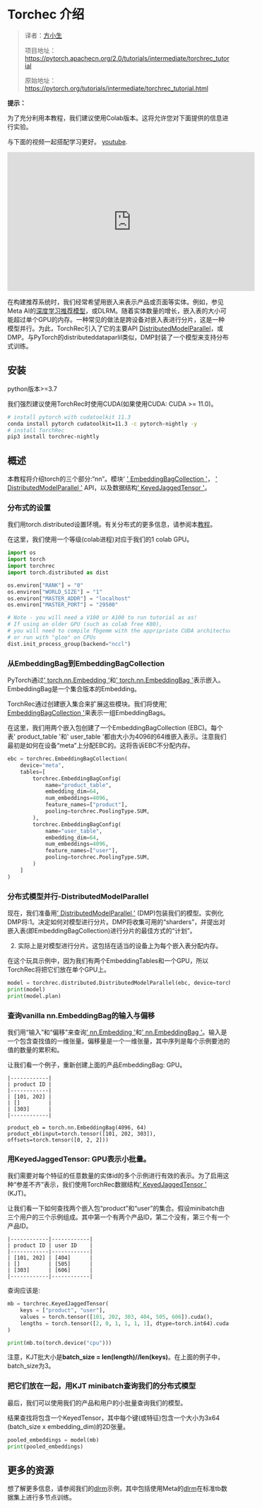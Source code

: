 # Torchec 介绍

> 译者：[方小生]()
>
> 项目地址：<https://pytorch.apachecn.org/2.0/tutorials/intermediate/torchrec_tutorial>
>
> 原始地址：<https://pytorch.org/tutorials/intermediate/torchrec_tutorial.html>

**提示：**

为了充分利用本教程，我们建议使用Colab版本。这将允许您对下面提供的信息进行实验。

与下面的视频一起搭配学习更好。 [youtube](https://www.youtube.com/watch?v=cjgj41dvSeQ).

<iframe allow="accelerometer; encrypted-media; gyroscope; picture-in-picture" allowfullscreen="" frameborder="0" height="315" src="https://www.youtube.com/embed/cjgj41dvSeQ" width="560" style="box-sizing: border-box;"></iframe>

在构建推荐系统时，我们经常希望用嵌入来表示产品或页面等实体。例如，参见Meta AI的[深度学习推荐模型](https://arxiv.org/abs/1906.00091)，或DLRM。随着实体数量的增长，嵌入表的大小可能超过单个GPU的内存。一种常见的做法是跨设备对嵌入表进行分片，这是一种模型并行。为此，TorchRec引入了它的主要API [DistributedModelParallel](https://pytorch.org/torchrec/torchrec.distributed.html#torchrec.distributed.model_parallel.DistributedModelParallel)，或DMP。与PyTorch的distributeddataparlil类似，DMP封装了一个模型来支持分布式训练。

## 安装

python版本>=3.7

我们强烈建议使用TorchRec时使用CUDA(如果使用CUDA: CUDA >= 11.0)。

```bash
# install pytorch with cudatoolkit 11.3
conda install pytorch cudatoolkit=11.3 -c pytorch-nightly -y
# install TorchRec
pip3 install torchrec-nightly
```

## 概述

本教程将介绍torch的三个部分:“nn”。模块' [' EmbeddingBagCollection '](https://pytorch.org/torchrec/torchrec.modules.html#torchrec.modules.embedding_modules.EmbeddingBagCollection)， [' DistributedModelParallel '](https://pytorch.org/torchrec/torchrec.distributed.html#torchrec.distributed.model_parallel.DistributedModelParallel) API，以及数据结构[' KeyedJaggedTensor '](https://pytorch.org/torchrec/torchrec.sparse.html#torchrec.sparse.jagged_tensor.JaggedTensor)。

### 分布式的设置

我们用torch.distributed设置环境。有关分布式的更多信息，请参阅本[教程](https://pytorch.org/tutorials/beginner/dist_overview.html)。

在这里，我们使用一个等级(colab进程)对应于我们的1 colab GPU。

```python
import os
import torch
import torchrec
import torch.distributed as dist

os.environ["RANK"] = "0"
os.environ["WORLD_SIZE"] = "1"
os.environ["MASTER_ADDR"] = "localhost"
os.environ["MASTER_PORT"] = "29500"

# Note - you will need a V100 or A100 to run tutorial as as!
# If using an older GPU (such as colab free K80),
# you will need to compile fbgemm with the appripriate CUDA architecture
# or run with "gloo" on CPUs
dist.init_process_group(backend="nccl")
```

### 从EmbeddingBag到EmbeddingBagCollection

PyTorch通过[' torch.nn.Embedding '](https://pytorch.org/docs/stable/generated/torch.nn.Embedding.html)和[' torch.nn.EmbeddingBag '](https://pytorch.org/docs/stable/generated/torch.nn.EmbeddingBag.html)表示嵌入。EmbeddingBag是一个集合版本的Embedding。

TorchRec通过创建嵌入集合来扩展这些模块。我们将使用[' EmbeddingBagCollection '](https://pytorch.org/torchrec/torchrec.modules.html#torchrec.modules.embedding_modules.EmbeddingBagCollection)来表示一组EmbeddingBags。

在这里，我们用两个嵌入包创建了一个EmbeddingBagCollection (EBC)。每个表' product_table '和' user_table '都由大小为4096的64维嵌入表示。注意我们最初是如何在设备“meta”上分配EBC的。这将告诉EBC不分配内存。

```python
ebc = torchrec.EmbeddingBagCollection(
    device="meta",
    tables=[
        torchrec.EmbeddingBagConfig(
            name="product_table",
            embedding_dim=64,
            num_embeddings=4096,
            feature_names=["product"],
            pooling=torchrec.PoolingType.SUM,
        ),
        torchrec.EmbeddingBagConfig(
            name="user_table",
            embedding_dim=64,
            num_embeddings=4096,
            feature_names=["user"],
            pooling=torchrec.PoolingType.SUM,
        )
    ]
)
```

### 分布式模型并行-DistributedModelParallel

现在，我们准备用[' DistributedModelParallel '](https://pytorch.org/torchrec/torchrec.distributed.html#torchrec.distributed.model_parallel.DistributedModelParallel) (DMP)包装我们的模型。实例化DMP将:1。决定如何对模型进行分片。DMP将收集可用的“sharders”，并提出对嵌入表(即EmbeddingBagCollection)进行分片的最佳方式的“计划”。

2. 实际上是对模型进行分片。这包括在适当的设备上为每个嵌入表分配内存。

在这个玩具示例中，因为我们有两个EmbeddingTables和一个GPU，所以TorchRec将把它们放在单个GPU上。

```python
model = torchrec.distributed.DistributedModelParallel(ebc, device=torch.device("cuda"))
print(model)
print(model.plan)
```

### 查询vanilla nn.EmbeddingBag的输入与偏移

我们用“输入”和“偏移”来查询[' nn.Embedding '](https://pytorch.org/docs/stable/generated/torch.nn.Embedding.html)和[' nn.EmbeddingBag '](https://pytorch.org/docs/stable/generated/torch.nn.EmbeddingBag.html)。输入是一个包含查找值的一维张量。偏移量是一个一维张量，其中序列是每个示例要池的值的数量的累积和。

让我们看一个例子，重新创建上面的产品EmbeddingBag: GPU。

```
|------------|
| product ID |
|------------|
| [101, 202] |
| []         |
| [303]      |
|------------|
```



```
product_eb = torch.nn.EmbeddingBag(4096, 64)
product_eb(input=torch.tensor([101, 202, 303]), offsets=torch.tensor([0, 2, 2]))
```

### 用KeyedJaggedTensor: GPU表示小批量。

我们需要对每个特征的任意数量的实体id的多个示例进行有效的表示。为了启用这种“参差不齐”表示，我们使用TorchRec数据结构[' KeyedJaggedTensor '](https://pytorch.org/torchrec/torchrec.sparse.html#torchrec.sparse.jagged_tensor.JaggedTensor) (KJT)。

让我们看一下如何查找两个嵌入包“product”和“user”的集合。假设minibatch由三个用户的三个示例组成。其中第一个有两个产品ID，第二个没有，第三个有一个产品ID。

```
|------------|------------|
| product ID | user ID    |
|------------|------------|
| [101, 202] | [404]      |
| []         | [505]      |
| [303]      | [606]      |
|------------|------------|
```

查询应该是:

```python
mb = torchrec.KeyedJaggedTensor(
    keys = ["product", "user"],
    values = torch.tensor([101, 202, 303, 404, 505, 606]).cuda(),
    lengths = torch.tensor([2, 0, 1, 1, 1, 1], dtype=torch.int64).cuda(),
)

print(mb.to(torch.device("cpu")))
```

注意，KJT批大小是**batch_size = len(length)//len(keys)**。在上面的例子中，batch_size为3。

### 把它们放在一起，用KJT minibatch查询我们的分布式模型

最后，我们可以使用我们的产品和用户的小批量查询我们的模型。

结果查找将包含一个KeyedTensor，其中每个键(或特征)包含一个大小为3x64 (batch_size x embedding_dim)的2D张量。

```python
pooled_embeddings = model(mb)
print(pooled_embeddings)
```

## 更多的资源

想了解更多信息，请参阅我们的[dlrm](https://github.com/pytorch/torchrec/tree/main/examples/dlrm)示例，其中包括使用Meta的[dlrm](https://arxiv.org/abs/1906.00091)在标准tb数据集上进行多节点训练。